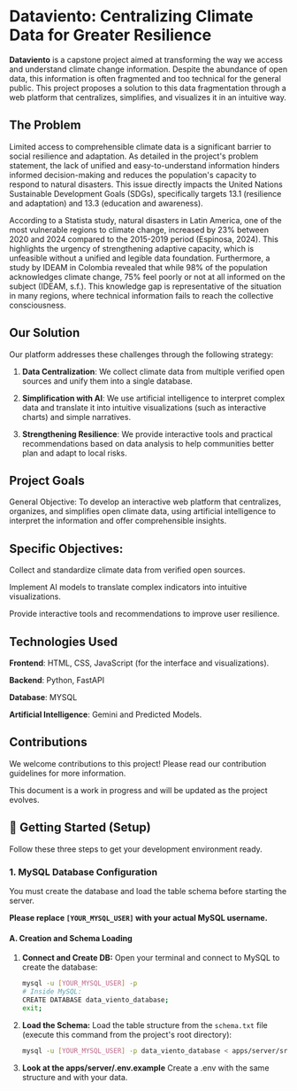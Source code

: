 
# Dataviento: Centralizing Climate Data for Greater Resilience
**Dataviento** is a capstone project aimed at transforming the way we access and understand climate change information. Despite the abundance of open data, this information is often fragmented and too technical for the general public. This project proposes a solution to this data fragmentation through a web platform that centralizes, simplifies, and visualizes it in an intuitive way.

## The Problem
Limited access to comprehensible climate data is a significant barrier to social resilience and adaptation. As detailed in the project's problem statement, the lack of unified and easy-to-understand information hinders informed decision-making and reduces the population's capacity to respond to natural disasters. This issue directly impacts the United Nations Sustainable Development Goals (SDGs), specifically targets 13.1 (resilience and adaptation) and 13.3 (education and awareness).

According to a Statista study, natural disasters in Latin America, one of the most vulnerable regions to climate change, increased by 23% between 2020 and 2024 compared to the 2015-2019 period (Espinosa, 2024). This highlights the urgency of strengthening adaptive capacity, which is unfeasible without a unified and legible data foundation. Furthermore, a study by IDEAM in Colombia revealed that while 98% of the population acknowledges climate change, 75% feel poorly or not at all informed on the subject (IDEAM, s.f.). This knowledge gap is representative of the situation in many regions, where technical information fails to reach the collective consciousness.

## Our Solution
Our platform addresses these challenges through the following strategy:

1. **Data Centralization**: We collect climate data from multiple verified open sources and unify them into a single database.

2. **Simplification with AI**: We use artificial intelligence to interpret complex data and translate it into intuitive visualizations (such as interactive charts) and simple narratives.

3. **Strengthening Resilience**: We provide interactive tools and practical recommendations based on data analysis to help communities better plan and adapt to local risks.

## Project Goals
General Objective: To develop an interactive web platform that centralizes, organizes, and simplifies open climate data, using artificial intelligence to interpret the information and offer comprehensible insights.

## Specific Objectives:

Collect and standardize climate data from verified open sources.

Implement AI models to translate complex indicators into intuitive visualizations.

Provide interactive tools and recommendations to improve user resilience.

## Technologies Used
**Frontend**: HTML, CSS, JavaScript (for the interface and visualizations).

**Backend**: Python, FastAPI

**Database**: MYSQL

**Artificial Intelligence**: Gemini and Predicted Models.

## Contributions
We welcome contributions to this project! Please read our contribution guidelines for more information.

This document is a work in progress and will be updated as the project evolves.

## 🚀 Getting Started (Setup)

Follow these three steps to get your development environment ready.

### 1. MySQL Database Configuration

You must create the database and load the table schema before starting the server.

**Please replace `[YOUR_MYSQL_USER]` with your actual MySQL username.**

#### A. Creation and Schema Loading

1.  **Connect and Create DB:** Open your terminal and connect to MySQL to create the database:
    ```bash
    mysql -u [YOUR_MYSQL_USER] -p
    # Inside MySQL:
    CREATE DATABASE data_viento_database;
    exit;
    ```

2.  **Load the Schema:** Load the table structure from the `schema.txt` file (execute this command from the project's root directory):
    ```bash
    mysql -u [YOUR_MYSQL_USER] -p data_viento_database < apps/server/src/db/schema.txt
    ```
3. **Look at the apps/server/.env.example** Create a .env with the same structure and with your data.